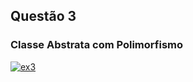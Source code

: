 ## Questão 3

### Classe Abstrata com Polimorfismo

<a href="https://ibb.co/JyVdvMF"><img src="https://i.ibb.co/Hx62tkp/ex3.png" alt="ex3" border="0"></a>
